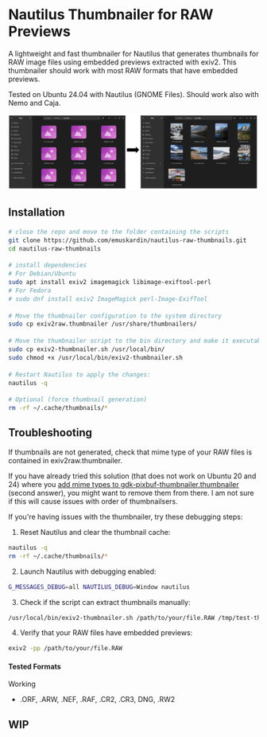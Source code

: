 # Nautilus Thumbnailer for RAW Previews 

A lightweight and fast thumbnailer for Nautilus that generates thumbnails for RAW image files using embedded previews extracted with exiv2.
This thumbnailer should work with most RAW formats that have embedded previews.

Tested on Ubuntu 24.04 with Nautilus (GNOME Files). Should work also with  Nemo and Caja.

<picture style="align: center; padding-bottom: 3mm;">
  <img alt="" src="./photo_preview/thumbnail_preview.png">
</picture>

##  Installation

```bash
# close the repo and move to the folder containing the scripts
git clone https://github.com/emuskardin/nautilus-raw-thumbnails.git
cd nautilus-raw-thumbnails

# install dependencies
# For Debian/Ubuntu
sudo apt install exiv2 imagemagick libimage-exiftool-perl
# For Fedora
# sudo dnf install exiv2 ImageMagick perl-Image-ExifTool

# Move the thumbnailer configuration to the system directory
sudo cp exiv2raw.thumbnailer /usr/share/thumbnailers/

# Move the thumbnailer script to the bin directory and make it executable
sudo cp exiv2-thumbnailer.sh /usr/local/bin/
sudo chmod +x /usr/local/bin/exiv2-thumbnailer.sh

# Restart Nautilus to apply the changes:
nautilus -q

# Optional (force thumbnail generation)
rm -rf ~/.cache/thumbnails/*
```

## Troubleshooting

If thumbnails are not generated, check that mime type of your RAW files is contained in exiv2raw.thumbnailer.

If you have already tried this solution (that does not work on Ubuntu 20 and 24) where you [add mime types to gdk-pixbuf-thumbnailer.thumbnailer](https://askubuntu.com/questions/283072/nautilus-isnt-displaying-thumbnails-for-my-nef-files-photo-raw) (second answer), you might want to remove them from there. I am not sure if this will cause issues with order of thumbnailsers. 

If you're having issues with the thumbnailer, try these debugging steps:

1. Reset Nautilus and clear the thumbnail cache:
```bash
nautilus -q
rm -rf ~/.cache/thumbnails/*
```

2. Launch Nautilus with debugging enabled:
```bash
G_MESSAGES_DEBUG=all NAUTILUS_DEBUG=Window nautilus
```

3. Check if the script can extract thumbnails manually:
```bash
/usr/local/bin/exiv2-thumbnailer.sh /path/to/your/file.RAW /tmp/test-thumbnail.png
```

4. Verify that your RAW files have embedded previews:
```bash
exiv2 -pp /path/to/your/file.RAW
```

#### Tested Formats

Working
- .ORF, .ARW, .NEF, .RAF, .CR2, .CR3, DNG, .RW2

WIP
- 